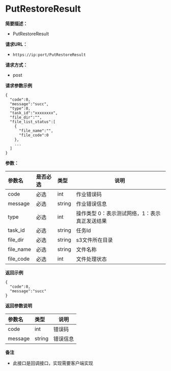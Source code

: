 # PutRestoreResult

**简要描述：** 

- PutRestoreResult

**请求URL：** 
- ` https://ip:port/PutRestoreResult `

**请求方式：**
- post 


 **请求参数示例**

``` 
{
  "code":0,
  "message":"succ",
  "type":0,
  "task_id":"xxxxxxxx",
  "file_dir":"",
  "file_list_status":[
    {
      "file_name":"",
      "file_code":0
    },
	...
  ]
}
```



**参数：** 

|参数名|是否必选|类型|说明|
|:----    |:---|:----- |-----   |
|code |必选  |int |作业错误码 |
|message |必选  |string |作业错误信息 |
|type |必选  |int |操作类型 0：表示测试网络，1：表示真正发送结果 |
|task_id |必选  |string |任务Id |
|file_dir |必选  |string |s3文件所在目录 |
|file_name |必选  |string |文件名称 |
|file_code |必选  |int |文件处理状态 |

 **返回示例**

``` 
{
  "code":0,
  "message":"succ"
}
```

 **返回参数说明** 

|参数名|类型|说明|
|:-----  |:-----|----- |
|code |int  |错误码
|message |string  |错误信息

 **备注** 

- 此接口是回调接口，实现需要客户端实现

  ​      